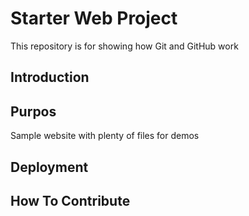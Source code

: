 # Starter Web Project

This repository is for showing how Git and GitHub work

## Introduction

## Purpos
Sample website with plenty of files for demos

## Deployment

## How To Contribute
